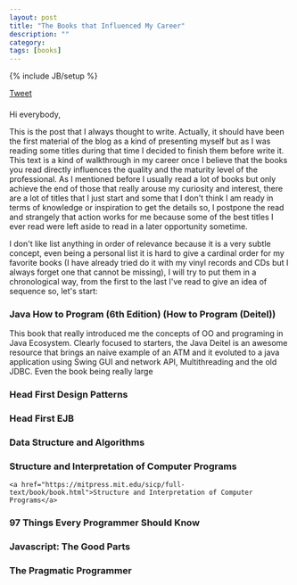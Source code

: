```yaml
---
layout: post
title: "The Books that Influenced My Career"
description: ""
category: 
tags: [books]
---
```

{% include JB/setup %}

<div style="margin-bottom: 1.5em;">
	<div>
		<a href="https://twitter.com/share" class="twitter-share-button" style="vertical-align: bottom">Tweet</a>
	</div>
	<div>
		<span class="fb-share-button" data-href="http://rafaelcfreire.github.io2015/06/22/the-books-that-influenced-my-career/" data-layout="button"></span>
	</div>
</div>

Hi everybody,

This is the post that I always thought to write. Actually, it should have been the first material of the blog as a kind of presenting myself but as I was reading some titles during that time I decided to finish them before write it. This text is a kind of walkthrough in my career once I believe that the books you read directly influences the quality and the maturity level of the professional. As I mentioned before I usually read a lot of books but only achieve the end of those that really arouse my curiosity and interest, there are a lot of titles that I just start and some that I don't think I am ready in terms of knowledge or inspiration to get the details so, I postpone the read and strangely that action works for me because some of the best titles I ever read were left aside to read in a later opportunity sometime.

I don't like list anything in order of relevance because it is a very subtle concept, even being a personal list it is hard to give a cardinal order for my favorite books (I have already tried do it with my vinyl records and CDs but I always forget one that cannot be missing), I will try to put them in a chronological way, from the first to the last I've read to give an idea of sequence so, let's start:

### Java How to Program (6th Edition) (How to Program (Deitel))
This book that really introduced me the concepts of OO and programing in Java Ecosystem. Clearly focused to starters, the Java Deitel is an awesome resource that brings an naive example of an ATM and it evoluted to a java application using Swing GUI and network API, Multithreading and the old JDBC. Even the book being really large

### Head First Design Patterns
### Head First EJB
### Data Structure and Algorithms
### Structure and Interpretation of Computer Programs
	<a href="https://mitpress.mit.edu/sicp/full-text/book/book.html">Structure and Interpretation of Computer Programs</a>
### 97 Things Every Programmer Should Know
### Javascript: The Good Parts
### The Pragmatic Programmer





<script type="text/javascript" src="/js/main.js"></script>
